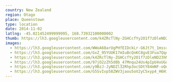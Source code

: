```yaml
---
country: New Zealand
region: Otago
place: Queenstown
type: location
date: 2014-11-02
latlng: -45.021452499999995, 168.73932100000002
thumb: https://lh3.googleusercontent.com/k4ZRcTlNy-ZGHCcfYy2O1f7zDleND23hMKGTc_6awxIp5xDi8hCQP6VSoGzJ2D5JbUopGnrq0Y4d0B5BxVpq8DSFer5hUk3Gk4yY89HhJzSGWvRgnugxlEbHvSfyiP4OKp6IhP35pUc
images:
  - https://lh3.googleusercontent.com/WWoA68arUgPHfEIDckLr-G6Jt7t_1mssrAX4uDv_TQQH6L_8zazs_ypjPtvliUYPEKnp-7W0VxWZ1HIZyKLC6n2R_AHOwSnqSRvotvwScZHWAW5O5e34r0yu9dptebwI5uwxB933peU
  - https://lh3.googleusercontent.com/GxZ_95YUUK17mIuBcQnKC8gvE3Fua7QqoBYEEkI4MqbSp4dHoUtAuHjKPDX2u9u6NS6KJjpWjzEznA6toLQX2zaHlzBD3ShBn8YOwQdPXe3I9fPl-a5PPei5iYJVAOPuTq0rRnzE8J0
  - https://lh3.googleusercontent.com/k4ZRcTlNy-ZGHCcfYy2O1f7zDleND23hMKGTc_6awxIp5xDi8hCQP6VSoGzJ2D5JbUopGnrq0Y4d0B5BxVpq8DSFer5hUk3Gk4yY89HhJzSGWvRgnugxlEbHvSfyiP4OKp6IhP35pUc
  - https://lh3.googleusercontent.com/97jO2zZh5d8b_47Mnqu24Us4pIpU4xUGq1x-cbSONl_F6LT7esXyWn3d0An1R2Z6wBFu8fHwr8JezzyDdhljzv3zy_bsKhfFfzTHsaAx8HdRYlGz6Jt-rbvbaT7HKnAem4BULbolh1A
  - https://lh3.googleusercontent.com/y9BzJ-JyNDZl32Rhp3ocSDtY84mNF-oQqNbTM5Y86tN3eXGhy4G68-snHtQ6SOiAa2qgO3Ru6BaWlhsktQRUfmHZMSTCgld7SCaqQ12CBrM7BUaya_9kv87W0_3iW6a-O53K9Nnia44
  - https://lh3.googleusercontent.com/G5SvIvp58ZWV3jaou5oV2yC5xyp4_H6HigoGM-3cBJePtqXJChifCjQeJBqCvNW1oP6cmFZ6xe2JgDoDib_K_fX9905GNfLrg6xmOyPJVjNUkQCdAIE5_AeMeQRoklqjJmJJ0Au68ds
---
```

